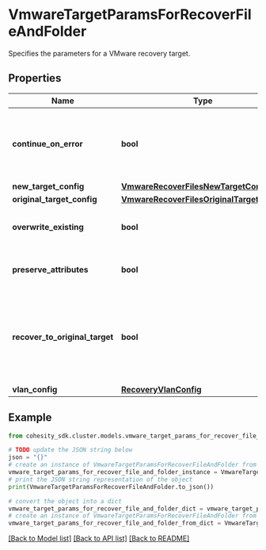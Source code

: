 # VmwareTargetParamsForRecoverFileAndFolder

Specifies the parameters for a VMware recovery target.

## Properties

Name | Type | Description | Notes
------------ | ------------- | ------------- | -------------
**continue_on_error** | **bool** | Specifies whether to continue recovering other files if one of files or folders failed to recover. Default value is false. | [optional] 
**new_target_config** | [**VmwareRecoverFilesNewTargetConfig**](VmwareRecoverFilesNewTargetConfig.md) |  | [optional] 
**original_target_config** | [**VmwareRecoverFilesOriginalTargetConfig**](VmwareRecoverFilesOriginalTargetConfig.md) |  | [optional] 
**overwrite_existing** | **bool** | Specifies whether to overwrite the existing files. Default is true. | [optional] 
**preserve_attributes** | **bool** | Specifies whether to preserve original attributes. Default is true. | [optional] 
**recover_to_original_target** | **bool** | Specifies whether to recover to the original target. If true, originalTargetConfig must be specified. If false, newTargetConfig must be specified. | 
**vlan_config** | [**RecoveryVlanConfig**](RecoveryVlanConfig.md) |  | [optional] 

## Example

```python
from cohesity_sdk.cluster.models.vmware_target_params_for_recover_file_and_folder import VmwareTargetParamsForRecoverFileAndFolder

# TODO update the JSON string below
json = "{}"
# create an instance of VmwareTargetParamsForRecoverFileAndFolder from a JSON string
vmware_target_params_for_recover_file_and_folder_instance = VmwareTargetParamsForRecoverFileAndFolder.from_json(json)
# print the JSON string representation of the object
print(VmwareTargetParamsForRecoverFileAndFolder.to_json())

# convert the object into a dict
vmware_target_params_for_recover_file_and_folder_dict = vmware_target_params_for_recover_file_and_folder_instance.to_dict()
# create an instance of VmwareTargetParamsForRecoverFileAndFolder from a dict
vmware_target_params_for_recover_file_and_folder_from_dict = VmwareTargetParamsForRecoverFileAndFolder.from_dict(vmware_target_params_for_recover_file_and_folder_dict)
```
[[Back to Model list]](../README.md#documentation-for-models) [[Back to API list]](../README.md#documentation-for-api-endpoints) [[Back to README]](../README.md)


